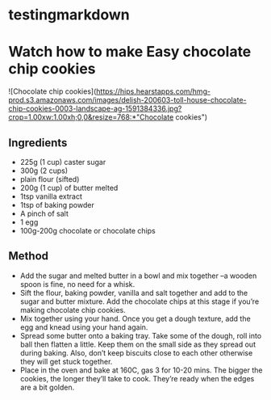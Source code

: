 # testingmarkdown

# Watch how to make Easy chocolate chip cookies
![Chocolate chip cookies](https://hips.hearstapps.com/hmg-prod.s3.amazonaws.com/images/delish-200603-toll-house-chocolate-chip-cookies-0003-landscape-ag-1591384336.jpg?crop=1.00xw:1.00xh;0,0&resize=768:*"Chocolate cookies")

## Ingredients

- 225g (1 cup) caster sugar
- 300g (2 cups) 
- plain flour (sifted)
- 200g (1 cup) of butter melted
- 1tsp vanilla extract
- 1tsp of baking powder
- A pinch of salt
- 1 egg
- 100g-200g chocolate or chocolate chips

## Method

- Add the sugar and melted butter in a bowl and mix together –a wooden spoon is fine, no need for a whisk.
- Sift the flour, baking powder, vanilla and salt together and add to the sugar and butter mixture. Add the chocolate chips at this stage if you’re making chocolate chip cookies.
- Mix together using your hand. Once you get a dough texture, add the egg and knead using your hand again.
- Spread some butter onto a baking tray. Take some of the dough, roll into ball then flatten a little. Keep them on the small side as they spread out during baking. Also, don’t keep biscuits close to each other otherwise they will get stuck together.
- Place in the oven and bake at 160C, gas 3 for 10-20 mins. The bigger the cookies, the longer they’ll take to cook. They’re ready when the edges are a bit golden.
